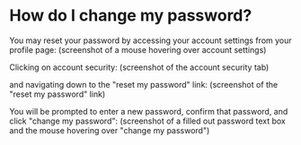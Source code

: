 # How do I change my password? #
You may reset your password by accessing your account settings from your 
profile page:
(screenshot of a mouse hovering over account settings)

Clicking on account security:
(screenshot of the account security tab)

and navigating down to the "reset my password" link:
(screenshot of the "reset my password" link)

You will be prompted to enter a new password, confirm that password, and click 
"change my password":
(screenshot of a filled out password text box and the mouse hovering over 
"change my password")